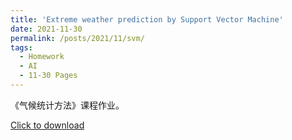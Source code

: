 ```yaml
---
title: 'Extreme weather prediction by Support Vector Machine'
date: 2021-11-30
permalink: /posts/2021/11/svm/
tags:
  - Homework
  - AI
  - 11-30 Pages
---
```


《气候统计方法》课程作业。

[Click to download](/files/hw/svm.pdf)

